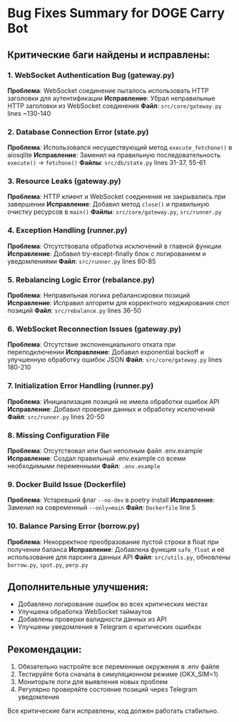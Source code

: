 # Bug Fixes Summary for DOGE Carry Bot

## Критические баги найдены и исправлены:

### 1. **WebSocket Authentication Bug** (gateway.py)
**Проблема**: WebSocket соединение пыталось использовать HTTP заголовки для аутентификации
**Исправление**: Убрал неправильные HTTP заголовки из WebSocket соединения
**Файл**: `src/core/gateway.py` lines ~130-140

### 2. **Database Connection Error** (state.py)
**Проблема**: Использовался несуществующий метод `execute_fetchone()` в aiosqlite
**Исправление**: Заменил на правильную последовательность `execute()` -> `fetchone()`
**Файлы**: `src/db/state.py` lines 31-37, 55-61

### 3. **Resource Leaks** (gateway.py)
**Проблема**: HTTP клиент и WebSocket соединения не закрывались при завершении
**Исправление**: Добавил метод `close()` и правильную очистку ресурсов в `main()`
**Файлы**: `src/core/gateway.py`, `src/runner.py`

### 4. **Exception Handling** (runner.py)
**Проблема**: Отсутствовала обработка исключений в главной функции
**Исправление**: Добавил try-except-finally блок с логированием и уведомлениями
**Файл**: `src/runner.py` lines 60-85

### 5. **Rebalancing Logic Error** (rebalance.py)
**Проблема**: Неправильная логика ребалансировки позиций
**Исправление**: Исправил алгоритм для корректного хеджирования спот позиций
**Файл**: `src/rebalance.py` lines 36-50

### 6. **WebSocket Reconnection Issues** (gateway.py)
**Проблема**: Отсутствие экспоненциального отката при переподключении
**Исправление**: Добавил exponential backoff и улучшенную обработку ошибок JSON
**Файл**: `src/core/gateway.py` lines 180-210

### 7. **Initialization Error Handling** (runner.py)
**Проблема**: Инициализация позиций не имела обработки ошибок API
**Исправление**: Добавил проверки данных и обработку исключений
**Файл**: `src/runner.py` lines 20-50

### 8. **Missing Configuration File**
**Проблема**: Отсутствовал или был неполным файл .env.example
**Исправление**: Создал правильный .env.example со всеми необходимыми переменными
**Файл**: `.env.example`

### 9. **Docker Build Issue** (Dockerfile)
**Проблема**: Устаревший флаг `--no-dev` в poetry install
**Исправление**: Заменил на современный `--only=main`
**Файл**: `Dockerfile` line 5

### 10. **Balance Parsing Error** (borrow.py)
**Проблема**: Некорректное преобразование пустой строки в float при получении баланса
**Исправление**: Добавлена функция `safe_float` и её использование для парсинга данных API
**Файл**: `src/utils.py`, обновлены `borrow.py`, `spot.py`, `perp.py`

## Дополнительные улучшения:

- Добавлено логирование ошибок во всех критических местах
- Улучшена обработка WebSocket таймаутов
- Добавлены проверки валидности данных из API
- Улучшены уведомления в Telegram о критических ошибках

## Рекомендации:

1. Обязательно настройте все переменные окружения в .env файле
2. Тестируйте бота сначала в симуляционном режиме (OKX_SIM=1)
3. Мониторьте логи для выявления новых проблем
4. Регулярно проверяйте состояние позиций через Telegram уведомления

Все критические баги исправлены, код должен работать стабильно.
